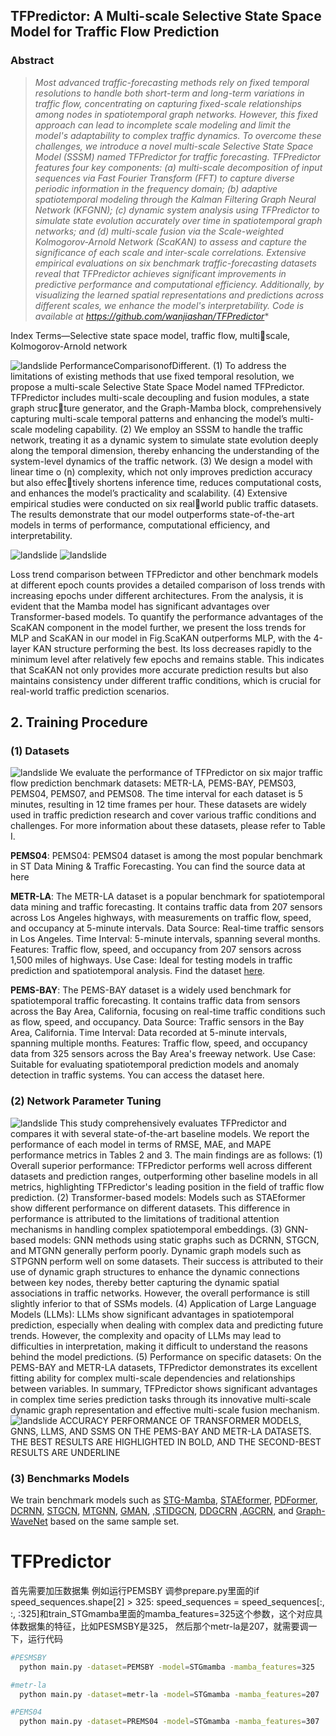## TFPredictor: A Multi-scale Selective State Space Model for Traffic Flow Prediction

### Abstract

> *Most advanced traffic-forecasting methods rely on fixed temporal resolutions to handle both short-term and long-term variations in traffic flow, concentrating on capturing fixed-scale relationships among nodes in spatiotemporal graph networks. However, this fixed approach can lead to incomplete scale modeling and limit the model's adaptability to complex traffic dynamics. To overcome these challenges, we introduce a novel multi-scale Selective State Space Model (SSSM) named TFPredictor for traffic forecasting. TFPredictor features four key components: (a) multi-scale decomposition of input sequences via Fast Fourier Transform (FFT) to capture diverse periodic information in the frequency domain; (b) adaptive spatiotemporal modeling through the Kalman Filtering Graph Neural Network (KFGNN); (c) dynamic system analysis using TFPredictor to simulate state evolution accurately over time in spatiotemporal graph networks; and (d) multi-scale fusion via the Scale-weighted Kolmogorov-Arnold Network (ScaKAN) to assess and capture the significance of each scale and inter-scale correlations. Extensive empirical evaluations on six benchmark traffic-forecasting datasets reveal that TFPredictor achieves significant improvements in predictive performance and computational efficiency. Additionally, by visualizing the learned spatial representations and predictions across different scales, we enhance the model's interpretability. Code is available at https://github.com/wanjiashan/TFPredictor**

Index Terms—Selective state space model, traffic flow, multiscale, Kolmogorov-Arnold network

![landslide](imgs/1.png)
PerformanceComparisonofDifferent.
(1) To address the limitations of existing methods that use
fixed temporal resolution, we propose a multi-scale Selective
State Space Model named TFPredictor. TFPredictor includes
multi-scale decoupling and fusion modules, a state graph structure generator, and the Graph-Mamba block, comprehensively
capturing multi-scale temporal patterns and enhancing the
model’s multi-scale modeling capability.
(2) We employ an SSSM to handle the traffic network,
treating it as a dynamic system to simulate state evolution
deeply along the temporal dimension, thereby enhancing the
understanding of the system-level dynamics of the traffic
network.
(3) We design a model with linear time o (n) complexity,
which not only improves prediction accuracy but also effectively shortens inference time, reduces computational costs,
and enhances the model’s practicality and scalability.
(4) Extensive empirical studies were conducted on six realworld public traffic datasets. The results demonstrate that
our model outperforms state-of-the-art models in terms of
performance, computational efficiency, and interpretability.

![landslide](imgs/2.png)   ![landslide](imgs/2-1.png)

Loss trend comparison between TFPredictor and other benchmark models at different epoch counts
provides a detailed comparison of loss trends with increasing epochs under different architectures. From the analysis, it is evident that the Mamba model has significant advantages over Transformer-based models. To quantify the performance advantages of the ScaKAN component in the model further, we present the loss trends for MLP and ScaKAN in our model in Fig.ScaKAN outperforms MLP, with the 4-layer KAN structure performing the best. Its loss decreases rapidly to the minimum level after relatively few epochs and remains stable. This indicates that ScaKAN not only provides more accurate prediction results but also maintains consistency under different traffic conditions, which is crucial for real-world traffic prediction scenarios.


## 2. Training Procedure
### (1) Datasets
![landslide](imgs/table1.png)
We evaluate the performance of TFPredictor on six major
traffic flow prediction benchmark datasets: METR-LA, PEMS-BAY, PEMS03, PEMS04, PEMS07, and PEMS08. The time
interval for each dataset is 5 minutes, resulting in 12 time
frames per hour. These datasets are widely used in traffic
prediction research and cover various traffic conditions and
challenges. For more information about these datasets, please
refer to Table I.


<b>PEMS04</b>: PEMS04: PEMS04 dataset is among the most popular benchmark in ST Data Mining & Traffic Forecasting. You can find the source data at here

<b>METR-LA</b>: The METR-LA dataset is a popular benchmark for spatiotemporal data mining and traffic forecasting. It contains traffic data from 207 sensors across Los Angeles highways, with measurements on traffic flow, speed, and occupancy at 5-minute intervals.
Data Source: Real-time traffic sensors in Los Angeles.
Time Interval: 5-minute intervals, spanning several months.
Features: Traffic flow, speed, and occupancy from 207 sensors across 1,500 miles of highways.
Use Case: Ideal for testing models in traffic prediction and spatiotemporal analysis.
Find the dataset [here](https://github.com/laekov/Traffic-Data).


<b>PEMS-BAY</b>: The PEMS-BAY dataset is a widely used benchmark for spatiotemporal traffic forecasting. It contains traffic data from sensors across the Bay Area, California, focusing on real-time traffic conditions such as flow, speed, and occupancy.
Data Source: Traffic sensors in the Bay Area, California.
Time Interval: Data recorded at 5-minute intervals, spanning multiple months.
Features: Traffic flow, speed, and occupancy data from 325 sensors across the Bay Area's freeway network.
Use Case: Suitable for evaluating spatiotemporal prediction models and anomaly detection in traffic systems.
You can access the dataset here.


### (2) Network Parameter Tuning
![landslide](imgs/table2.png)
This study comprehensively evaluates TFPredictor and compares it with several state-of-the-art baseline models. We report the performance of each model in terms of RMSE, MAE, and MAPE performance metrics in Tables 2 and 3. The main findings are as follows:
(1) Overall superior performance: TFPredictor performs well across different datasets and prediction ranges, outperforming other baseline models in all metrics, highlighting TFPredictor's leading position in the field of traffic flow prediction.
(2) Transformer-based models: Models such as STAEformer show different performance on different datasets. This difference in performance is attributed to the limitations of traditional attention mechanisms in handling complex spatiotemporal embeddings.
(3) GNN-based models: GNN methods using static graphs such as DCRNN, STGCN, and MTGNN generally perform poorly. Dynamic graph models such as STPGNN perform well on some datasets. Their success is attributed to their use of dynamic graph structures to enhance the dynamic connections between key nodes, thereby better capturing the dynamic spatial associations in traffic networks. However, the overall performance is still slightly inferior to that of SSMs models.
(4) Application of Large Language Models (LLMs): LLMs show significant advantages in spatiotemporal prediction, especially when dealing with complex data and predicting future trends. However, the complexity and opacity of LLMs may lead to difficulties in interpretation, making it difficult to understand the reasons behind the model predictions.
(5) Performance on specific datasets: On the PEMS-BAY and METR-LA datasets, TFPredictor demonstrates its excellent fitting ability for complex multi-scale dependencies and relationships between variables.
In summary, TFPredictor shows significant advantages in complex time series prediction tasks through its innovative multi-scale dynamic graph representation and effective multi-scale fusion mechanism.
![landslide](imgs/table3.png)
ACCURACY PERFORMANCE OF TRANSFORMER MODELS, GNNS, LLMS, AND SSMS ON THE PEMS-BAY AND METR-LA DATASETS. THE BEST
RESULTS ARE HIGHLIGHTED IN BOLD, AND THE SECOND-BEST RESULTS ARE UNDERLINE


### (3) Benchmarks Models
We train benchmark models such as <a href="https://github.com/LincanLi98/STG-Mamba" target="_blank">STG-Mamba</a>, <a href="https://github.com/XDZhelheim/STAEformer" target="_blank">STAEformer</a>, <a href="https://github.com/BUAABIGSCity/PDFormer" target="_blank">PDFormer</a>, <a href="https://github.com/chnsh/DCRNN_PyTorch" target="_blank">DCRNN</a>, <a href="https://github.com/hazdzz/STGCN" target="_blank">STGCN</a>, <a href="https://github.com/nnzhan/MTGNN" target="_blank">MTGNN</a>, <a href="https://github.com/zhengchuanpan/GMAN" target="_blank">GMAN</a>, ,<a href="https://github.com/LiuAoyu1998/STIDGCN" target="_blank">STIDGCN</a>, <a href="https://github.com/wengwenchao123/DDGCRN" target="_blank">DDGCRN</a> ,<a href="https://github.com/LeiBAI/AGCRN" target="_blank">AGCRN</a>, and <a href="https://github.com/nnzhan/Graph-WaveNet" target="_blank">Graph-WaveNet</a> based on the same sample set.

# TFPredictor
首先需要加压数据集
例如运行PEMSBY
调参prepare.py里面的if speed_sequences.shape[2] > 325:
        speed_sequences = speed_sequences[:, :, :325]和train_STGmamba里面的mamba_features=325这个参数，这个对应具体数据集的特征，比如PESMSBY是325，
  然后那个metr-la是207，就需要调一下，运行代码 
```bash
#PESMSBY
  python main.py -dataset=PEMSBY -model=STGmamba -mamba_features=325 
```
```bash
#metr-la
  python main.py -dataset=metr-la -model=STGmamba -mamba_features=207
```
```bash
#PEMS04
  python main.py -dataset=PREMS04 -model=STGmamba -mamba_features=307
```
